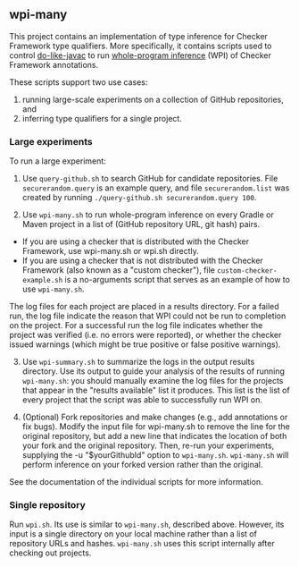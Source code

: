 ## wpi-many

This project contains an implementation of type inference for Checker
Framework type qualifiers.  More specifically, it contains scripts used to control
[do-like-javac](https://github.com/kelloggm/do-like-javac) to run
[whole-program
inference](https://checkerframework.org/manual/#whole-program-inference)
(WPI) of Checker Framework annotations.

These scripts support two use cases:
1. running large-scale experiments on a collection of GitHub repositories, and
2. inferring type qualifiers for a single project.

### Large experiments

To run a large experiment:

1. Use `query-github.sh` to search GitHub for candidate repositories.
File `securerandom.query` is an example query, and file `securerandom.list`
was created by running `./query-github.sh securerandom.query 100`.

2. Use `wpi-many.sh` to run whole-program inference on every
Gradle or Maven project in a list of (GitHub repository URL, git hash)
pairs.
 * If you are using a checker that is distributed with the Checker
   Framework, use wpi-many.sh or wpi.sh directly.
 * If you are using a checker that is not distributed with the Checker
   Framework (also known as a "custom checker"), file
   `custom-checker-example.sh` is a no-arguments
   script that serves as an example of how to use `wpi-many.sh`.

The log files for each project are placed in a results directory.
For a failed run, the log file indicate the reason that WPI could not
be run to completion on the project.
For a successful run the log file indicates whether the project was verified
(i.e. no errors were reported), or whether the checker issued warnings
(which might be true positive or false positive warnings).

3. Use `wpi-summary.sh` to summarize the logs in the output results directory.
Use its output to guide your analysis of the results of running `wpi-many.sh`:
you should manually examine the log files for the projects that appear in the
"results available" list it produces. This list is the list of every project
that the script was able to successfully run WPI on.

4. (Optional) Fork repositories and make changes (e.g., add annotations or fix bugs).
Modify the input file for wpi-many.sh to remove the line for the original repository,
but add a new line that indicates the location of both your
fork and the original repository.
Then, re-run your experiments, supplying the -u "$yourGithubId" option to `wpi-many.sh`.
`wpi-many.sh` will perform inference on your forked version rather than
the original. 

See the documentation of the individual scripts for more information.

### Single repository

Run `wpi.sh`.
Its use is similar to `wpi-many.sh`, described above. However,
its input is a single directory on your local machine rather than
a list of repository URLs and hashes. `wpi-many.sh` uses this script internally
after checking out projects.
